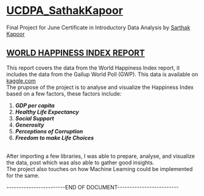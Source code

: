 # [UCDPA_SathakKapoor](https://github.com/SarthakKapoor1/UCDPA_SathakKapoor)
Final Project for June Certificate in Introductory Data Analysis by [Sarthak Kapoor](https://github.com/SarthakKapoor1)

## [WORLD HAPPINESS INDEX REPORT](https://worldhappiness.report/) <br>
This report covers the data from the World Happiness Index report, it includes the data from the Gallup World Poll (GWP). This data is available on [kaggle.com](https://www.kaggle.com/datasets/ajaypalsinghlo/world-happiness-report-2021) <br>
The prupose of the project is to analyse and visualize the Happiness Index based on a few factors, these factors include: <br>
1. ***GDP per capita***
2. ***Healthy Life Expectancy***
3. ***Social Support***
4. ***Generosity***
5. ***Perceptions of Corruption***
6. ***Freedom to make Life Choices***<br> <br>

After importing a few libraries, I was able to prepare, analyse, and visualize the data, post which was also able to gather good insights. <br>
The project also touches on how Machine Learning could be implemented for the same. <br>

------------------------END OF DOCUMENT-------------------------
